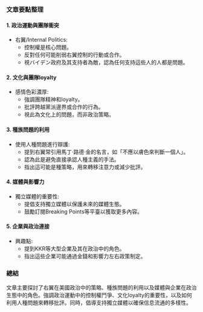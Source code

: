 ### 文章要點整理

#### 1. **政治運動與團隊衝突**
- 右翼/Internal Politics: 
  - 控制權是核心問題。
  - 反對任何可能削弱右翼控制的行動或合作。
  - 視バイデン政府及其支持者為敵，認為任何支持這些人的人都是問題。

#### 2. **文化與團隊loyalty**
- 感情色彩濃厚:
  - 強調團隊精神和loyalty。
  - 批評跨越黨派邊界或合作的行為。
  - 視此為文化上的問題，而非政治策略。

#### 3. **種族問題的利用**
- 使用人種問題進行辯護:
  - 提到右翼常引用馬丁·路德·金的名言，如「不應以膚色來判斷一個人」。
  - 認為此是避免直接承認人種主義的手法。
  - 指出這可能是種策略，用來轉移注意力或減少批評。

#### 4. **媒體與影響力**
- 獨立媒體的重要性:
  - 提倡支持獨立媒體以保護未來的媒體生態。
  - 鼓勵訂閱Breaking Points等平臺以獲取更多內容。

#### 5. **企業與政治連接**
- 興趣點:
  - 提到KKR等大型企業及其在政治中的角色。
  - 指出這些企業可能通過金錢和影響力左右政策制定。

### 總結
文章主要探討了右翼在美國政治中的策略、種族問題的利用以及媒體與企業在政治生態中的角色。強調政治運動中的控制權鬥爭、文化loyalty的重要性，以及如何利用人種問題來轉移批評。同時，倡導支持獨立媒體以確保信息流通的多樣性。